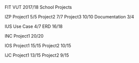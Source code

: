 FIT VUT 2017/18
School Projects

IZP
Project1	5/5
Project2	7/7
Project3 	10/10
Documentation	3/4

IUS
Use Case	4/7
ERD		16/18

INC
Project1	20/20

IOS
Project1	15/15
Project2	10/15

IJC
Project1	13/15
Project2	9/15
